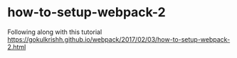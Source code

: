 # how-to-setup-webpack-2
Following along with this tutorial https://gokulkrishh.github.io/webpack/2017/02/03/how-to-setup-webpack-2.html
